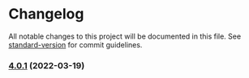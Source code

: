 # Changelog

All notable changes to this project will be documented in this file. See [standard-version](https://github.com/conventional-changelog/standard-version) for commit guidelines.

### [4.0.1](https://github.com/bsorrentino/confluence-site-publisher/compare/v4.0.0...v4.0.1) (2022-03-19)
